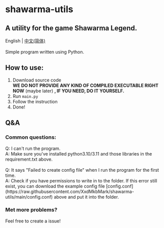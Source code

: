 # shawarma-utils
A utility for the game Shawarma Legend.
---
English | [中文(简体)](https://github.com/XxdMkbMark/shawarma-utils/blob/main/README_ZH.md) </br>
</br>
Simple program written using Python. </br>
## How to use:
1. Download source code </br>
   **WE DO NOT PROVIDE ANY KIND OF COMPILED EXECUTABLE RIGHT NOW** (maybe later) **, IF YOU NEED, DO IT YOURSELF.**
2. Run `main.py`
3. Follow the instruction
4. Done!</br>

<h2>Q&A</h2>
<h3>Common questions:</h3>
Q: I can't run the program.</br>
A: Make sure you've installed python3.10/3.11 and those libraries in the requirement.txt above.</br>
</br>
Q: It says "Failed to create config file" when I run the program for the first time. </br>
A: Check if you have permissions to write in to the folder. If this error still exist, you can download the example config file [config.conf](https://raw.githubusercontent.com/XxdMkbMark/shawarma-utils/main/config.conf) above and put it into the folder.
</br>
<h3>Met more problems?</h3>
Feel free to create a issue!

